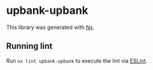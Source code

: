 # upbank-upbank

This library was generated with [Nx](https://nx.dev).

## Running lint

Run `nx lint upbank-upbank` to execute the lint via [ESLint](https://eslint.org/).
